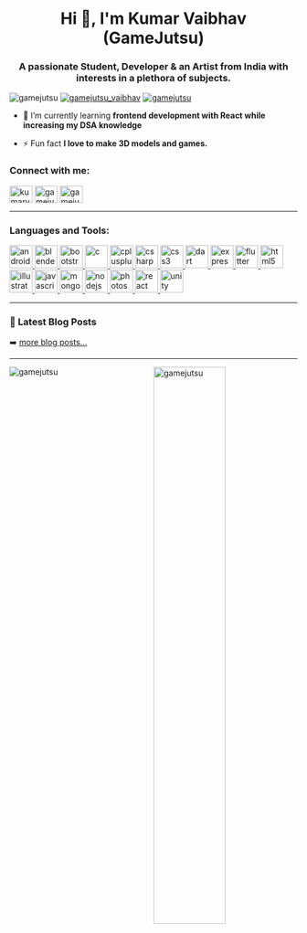 <h1 align="center">Hi 👋, I'm Kumar Vaibhav (GameJutsu)</h1>
<h3 align="center">A passionate Student, Developer & an Artist from India with interests in a plethora of subjects.</h3>

<p align="left"> <img src="https://komarev.com/ghpvc/?username=gamejutsu&label=Profile%20views&color=0e75b6&style=social" alt="gamejutsu" /> 
<a href="https://instagram.com/gamejutsu_vaibhav" target="blank"><img src="https://img.shields.io/github/followers/gamejutsu?label=Follow&logo=instagram&style=social" alt="gamejutsu_vaibhav" /></a>
<a href="https://github.com/gamejutsu" target="blank"><img src="https://img.shields.io/github/followers/gamejutsu?label=Follow&style=social" alt="gamejutsu" /></a>
</p>

- 🌱 I’m currently learning **frontend development with React while increasing my DSA knowledge**

- ⚡ Fun fact **I love to make 3D models and games.**

<h3 align="left">Connect with me:</h3>
<p align="left">
<a href="https://twitter.com/kumarvaibhav777" target="blank"><img align="center" src="https://cdn.jsdelivr.net/npm/simple-icons@3.0.1/icons/twitter.svg" alt="kumarvaibhav777" height="30" width="40" /></a>
<a href="https://instagram.com/gamejutsu_vaibhav" target="blank"><img align="center" src="https://cdn.jsdelivr.net/npm/simple-icons@3.0.1/icons/instagram.svg" alt="gamejutsu_vaibhav" height="30" width="40" /></a>
<a href="https://www.codechef.com/users/gamejutsu" target="blank"><img align="center" src="https://cdn.jsdelivr.net/npm/simple-icons@3.1.0/icons/codechef.svg" alt="gamejutsu" height="30" width="40" /></a>
</p>

---
<h3 align="left">Languages and Tools:</h3>
<p align="left"> <a href="https://developer.android.com" target="_blank"> <img src="https://devicons.github.io/devicon/devicon.git/icons/android/android-original-wordmark.svg" alt="android" width="40" height="40"/> </a> <a href="https://www.blender.org/" target="_blank"> <img src="https://download.blender.org/branding/community/blender_community_badge_white.svg" alt="blender" width="40" height="40"/> </a> <a href="https://getbootstrap.com" target="_blank"> <img src="https://devicons.github.io/devicon/devicon.git/icons/bootstrap/bootstrap-plain.svg" alt="bootstrap" width="40" height="40"/> </a> <a href="https://www.cprogramming.com/" target="_blank"> <img src="https://devicons.github.io/devicon/devicon.git/icons/c/c-original.svg" alt="c" width="40" height="40"/> </a> <a href="https://www.w3schools.com/cpp/" target="_blank"> <img src="https://devicons.github.io/devicon/devicon.git/icons/cplusplus/cplusplus-original.svg" alt="cplusplus" width="40" height="40"/> </a> <a href="https://www.w3schools.com/cs/" target="_blank"> <img src="https://devicons.github.io/devicon/devicon.git/icons/csharp/csharp-original.svg" alt="csharp" width="40" height="40"/> </a> <a href="https://www.w3schools.com/css/" target="_blank"> <img src="https://devicons.github.io/devicon/devicon.git/icons/css3/css3-original-wordmark.svg" alt="css3" width="40" height="40"/> </a> <a href="https://dart.dev" target="_blank"> <img src="https://www.vectorlogo.zone/logos/dartlang/dartlang-icon.svg" alt="dart" width="40" height="40"/> </a> <a href="https://expressjs.com" target="_blank"> <img src="https://devicons.github.io/devicon/devicon.git/icons/express/express-original-wordmark.svg" alt="express" width="40" height="40"/> </a> <a href="https://flutter.dev" target="_blank"> <img src="https://www.vectorlogo.zone/logos/flutterio/flutterio-icon.svg" alt="flutter" width="40" height="40"/> </a> <a href="https://www.w3.org/html/" target="_blank"> <img src="https://devicons.github.io/devicon/devicon.git/icons/html5/html5-original-wordmark.svg" alt="html5" width="40" height="40"/> </a> <a href="https://www.adobe.com/in/products/illustrator.html" target="_blank"> <img src="https://www.vectorlogo.zone/logos/adobe_illustrator/adobe_illustrator-icon.svg" alt="illustrator" width="40" height="40"/> </a> <a href="https://developer.mozilla.org/en-US/docs/Web/JavaScript" target="_blank"> <img src="https://devicons.github.io/devicon/devicon.git/icons/javascript/javascript-original.svg" alt="javascript" width="40" height="40"/> </a> <a href="https://www.mongodb.com/" target="_blank"> <img src="https://devicons.github.io/devicon/devicon.git/icons/mongodb/mongodb-original-wordmark.svg" alt="mongodb" width="40" height="40"/> </a> <a href="https://nodejs.org" target="_blank"> <img src="https://devicons.github.io/devicon/devicon.git/icons/nodejs/nodejs-original-wordmark.svg" alt="nodejs" width="40" height="40"/> </a> <a href="https://www.photoshop.com/en" target="_blank"> <img src="https://devicons.github.io/devicon/devicon.git/icons/photoshop/photoshop-plain.svg" alt="photoshop" width="40" height="40"/> </a> <a href="https://reactjs.org/" target="_blank"> <img src="https://devicons.github.io/devicon/devicon.git/icons/react/react-original-wordmark.svg" alt="react" width="40" height="40"/> </a> <a href="https://unity.com/" target="_blank"> <img src="https://www.vectorlogo.zone/logos/unity3d/unity3d-icon.svg" alt="unity" width="40" height="40"/> </a> </p>

---

### 📕 Latest Blog Posts

<!-- BLOG-POST-LIST:START -->

<!-- BLOG-POST-LIST:END -->

➡️ [more blog posts...](https://www.instagram.com/gamejutsu_vaibhav/)

---

<p><img align="left" src="https://github-readme-stats.vercel.app/api/top-langs?username=gamejutsu&show_icons=true&locale=en&layout=compact" alt="gamejutsu" /><img align="right" width="50%" src="https://github-readme-stats.vercel.app/api?username=gamejutsu&show_icons=true&locale=en" alt="gamejutsu" /></p>